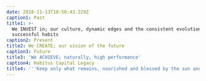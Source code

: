 ```yaml
---
date: 2018-11-13T10:50:43.229Z
caption1: Past
title1: >-
  We INVEST in; our culture, dynamic edges and the consistent evolution of our
  successful habits
caption2: Present
title2: We CREATE; our vision of the future
caption3: Future
title3: 'We ACHIEVE; naturally, high performance'
caption4: Habitus Capital Legacy
title4: '''Keep only what remains, nourished and blessed by the sun and soils'''
---
```


